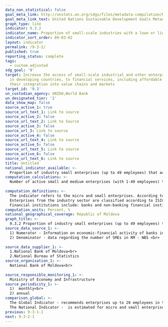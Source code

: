 ```yaml
---
data_non_statistical: false
goal_meta_link: http://unstats.un.org/sdgs/files/metadata-compilation/Metadata-Goal-9.pdf
goal_meta_link_text: United Nations Sustainable Development Goals Metadata (pdf 663kB)
graph_type: line
indicator: 9.3.2
indicator_name: Proportion of small-scale industries with a loan or line of credit
indicator_sort_order: 09-03-02
layout: indicator
permalink: /9-3-2/
published: true
reporting_status: complete
tags:
  - custom.adjusted
sdg_goal: '9'
target: Increase the access of small-scale industrial and other enterprises, in particular
  in developing countries, to financial services, including affordable credit, and
  their integration into value chains and markets
target_id: '9.3'
un_custodian_agency: UNIDO,World Bank
un_designated_tier: '2'
data_show_map: false
source_active_1: true
source_url_text_1: Link to source
source_active_2: false
source_url_text_2: Link to Source
source_active_3: false
source_url_3: Link to source
source_active_4: false
source_url_text_4: Link to source
source_active_5: false
source_url_text_5: Link to source
source_active_6: false
source_url_text_6: Link to source
title: Untitled
national_indicator_available: >-
  Proportion of industry small enterprises (up to 49 employees) that accessed credits and/or loans during the year, including by industry sector
computation_calculations: >-
  Number of active small and medium enterprises (with 1-49 employees) that have accessed credits and/or loans during the year of reference from financial institutions as a proportion of the total number of SMEs (total and by sectors according to CAEM 2)   * 100.<br> 
  
computation_definitions: >-
  The indicator refers to the micro and small enterprises. According to the legislation in force, a micro enterprise – is the enterprise that has at most 9 employees, has an annual turnover up to 9 million MDL or holds total assets for up to 9 million MDL; small enterprise  – an enterprise that has from 10 to 49 employees, has an annual turnover up to 25 million MDL or holds assets for up to 25 million MDL . Employees - medium number of personnel on paper during the reported period. (art. 5, let. a and b of the Law No. 179 dated 21.07.2016)<br> 
  Enterprises from the industry sector are classified according to ISIC Rev.3.1 and include the codes 15-37, 45, 50-52, 55, 60-64, and 72, or ISIC rev.4 (or CAEM rev.2) with codes 10-33, 41-43, 45-47, 49-53, 55-56, 58-63.<br> 
  Financial institutions include: banks and non-banking financial institutions. Bank – legal entity whose activity is to attract deposits or other reimbursable funds from public and to provide credits on their own accounts.
computation_units: Percent, %
national_geographical_coverage: Republic of Moldova
graph_title: >-
  9.3.2 Proportion of industry small enterprises (up to 49 employees) that accessed credits and/or loans during the year, including by industry sector 
source_data_source_1: >-
  1) Numerator - Information on economic-financial activity of banks in RM - NBM <br> 
  2) Denominator - data regarding the number of SMEs in RM - NBS <br> 
  
source_data_supplier_1: >-
  1.National Bank of Moldova<br> 
  2.National Bureau of Statistics
source_organisation_1: >-
  National Bank of Moldova<br> 
  
source_responsible_monitoring_1: >-
  Ministry of Economy and Infrastructure
source_periodicity_1: >-
  1)  monthly<br> 
  2) annual
comparison_global: >-
  The Global Indicator - recommends enterprises up to 20 employees in the industrial sector, provides for accessing loans not only from banks, but also from other non-banking financial institutions <br> 
  The National Indicator -  is estimated for micro and small enterprises with up to 49 employees (according to the national legislation), by sectors including only access to credits from the bank. 
previous: 9-3-1-1
next: 9-3-2-1
---
```

